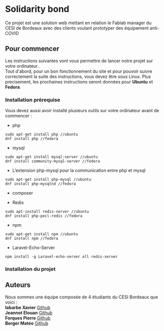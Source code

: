 # Solidarity bond

Ce projet est une solution web mettant en relation le Fablab manager du CESI de Bordeaux avec des clients voulant prototyper des équipement anti-COVID

## Pour commencer

Les instructions suivantes vont vous permettre de lancer notre projet sur votre ordinateur.  
Tout d'abord, pour un bon fonctionnement du site et pour pouvoir suivre correctement la suite des instructions, vous devez être sous Linux. Plus precisement, les prochaines instructions seront données pour **Ubuntu** et **Fedora**.

### Installation prérequise

Vous devez aussi avoir installé plusieurs outils sur votre ordinateur avant de commencer :
- php 
```
sudo apt-get install php //ubuntu
dnf install php //fedora
```
- mysql 
```
sudo apt-get install mysql-server //ubuntu
dnf install community-mysql-server //fedora
```
- L’extension php-mysql pour la communication entre php et mysql
```
sudo apt-get install php-mysql //ubuntu
dnf install php-mysqlnd //fedora
```
- composer 

- Redis 
```
sudo apt-install redis-server //ubuntu
dnf install php-pecl-redis //fedora
```
- npm 
```
sudo apt-get install npm //ubuntu
dnf install npm //fedora
```

- Laravel-Echo-Server 
```
npm install -g Laravel-echo-server all redis-server
```

### Installation du projet





## Auteurs
Nous sommes une équipe composée de 4 étudiants du CESI Bordeaux que voici :  
**labarbe Xavier** [Github](https://github.com/Xavier-Labarbe)  
**Jeannot Elouan** [Github](https://github.com/elouanj)  
**Forques Pierre** [Github](https://github.com/PierroCesi)  
**Berger Matéo** [Github](https://github.com/matheoberger)
